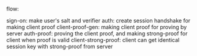 flow:

sign-on: make user's salt and verifier
auth: create session handshake for making client proof
client-proof-gen: making client proof for proving by server
auth-proof: proving the client proof, and making strong-proof for client when proof is valid
client-strong-proof: client can get identical session key with strong-proof from server
